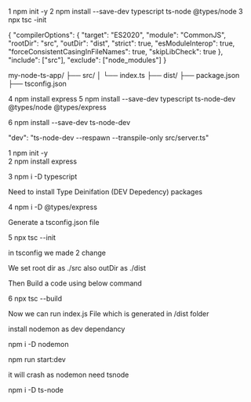 1   npm init -y 
2   npm install --save-dev typescript ts-node @types/node
3   npx tsc -init  

<!-- Add below configuration in tsc configuration file -->

{
  "compilerOptions": {
    "target": "ES2020",
    "module": "CommonJS",
    "rootDir": "src",
    "outDir": "dist",
    "strict": true,
    "esModuleInterop": true,
    "forceConsistentCasingInFileNames": true,
    "skipLibCheck": true
  },
  "include": ["src"],
  "exclude": ["node_modules"]
}



<!-- Add Below Project Structure -->

my-node-ts-app/
├── src/
│   └── index.ts
├── dist/
├── package.json
├── tsconfig.json





4   npm install express
5   npm install --save-dev typescript ts-node-dev @types/node @types/express



<!-- Watch Command -->

6   npm install --save-dev ts-node-dev


<!-- Add Below Script in script in .json -->


"dev": "ts-node-dev --respawn --transpile-only src/server.ts"








<!-- 
==================================================================
 -->



 1 npm init -y  
 2 npm install express  


<!-- We have install typescript as dev dependency -->
 3 npm i -D typescript   


<!-- Create a src folder -->  



Need to install Type Deinifation (DEV Depedency) packages

4  npm i -D  @types/express



Generate  a tsconfig.json file  

5 npx tsc --init



in tsconfig we made 2 change 

We set root dir as  ./src 
also outDir as      ./dist





Then Build a code using below command 

6  npx tsc --build 



Now we can run index.js File which is generated in  /dist folder





install nodemon as dev dependancy 

npm i -D nodemon


npm run start:dev   


it will crash as nodemon need tsnode 


npm i -D ts-node
